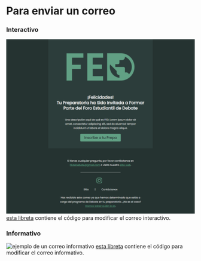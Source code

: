 # Para enviar un correo

### Interactivo
![ejemplo de un correo interactivo](../res/interactive%20email.png)
[esta libreta](https://colab.research.google.com/drive/18yWPOPLHnh_6eR10iyQgN0Mr1d6TPnCn?usp=sharing) contiene el código para modificar el correo interactivo.

### Informativo
![ejemplo de un correo informativo](../res/informative%20email.png)
[esta libreta](https://colab.research.google.com/drive/1vW4UV6eOB8MkA65nkqFtpXmrNtjLR-jg?usp=sharing) contiene el código para modificar el correo informativo.